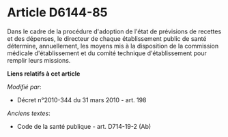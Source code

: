 # Article D6144-85

Dans le cadre de la procédure d'adoption de l'état de prévisions de recettes et des dépenses, le directeur  de chaque
établissement public de santé détermine, annuellement, les moyens mis à la disposition de la commission médicale
d'établissement et du comité technique d'établissement pour remplir leurs missions.

**Liens relatifs à cet article**

_Modifié par_:

  - Décret n°2010-344 du 31 mars 2010 - art. 198

_Anciens textes_:

  - Code de la santé publique - art. D714-19-2 (Ab)
